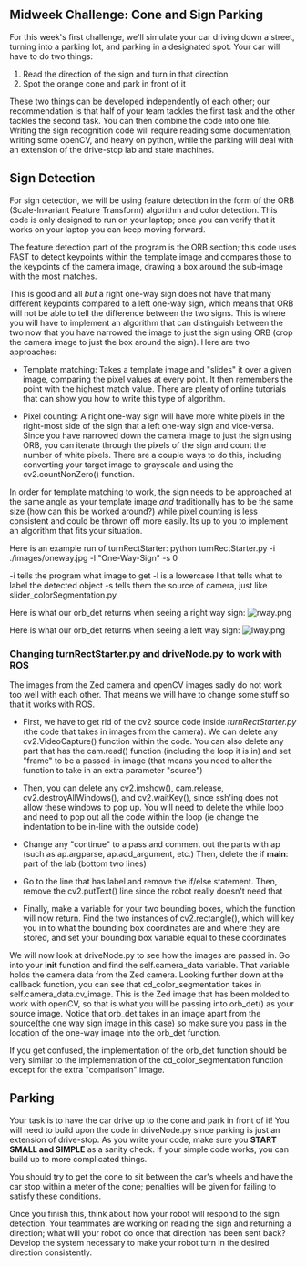 ## Midweek Challenge: Cone and Sign Parking

For this week's first challenge, we'll simulate your car driving down a street, turning into a parking lot, and parking in a designated spot. Your car will have to do two things:

1. Read the direction of the sign and turn in that direction
2. Spot the orange cone and park in front of it

These two things can be developed independently of each other; our recommendation is that half of your team tackles the first task and the other tackles the second task. You can then combine the code into one file. Writing the sign recognition code will require reading some documentation, writing some openCV, and heavy on python, while the parking will deal with an extension of the drive-stop lab and state machines.

## Sign Detection
For sign detection, we will be using feature detection in the form of the ORB (Scale-Invariant Feature Transform) algorithm and color detection. This code is only designed to run on your laptop; once you can verify that it works on your laptop you can keep moving forward.

The feature detection part of the program is the ORB section; this code uses FAST to detect keypoints within the template image and compares those to the keypoints of the camera image, drawing a box around the sub-image with the most matches.

This is good and all *but* a right one-way sign does not have that many different keypoints compared to a left one-way sign, which means that ORB will not be able to tell the difference between the two signs. This is where you will have to implement an algorithm that can distinguish between the two now that you have narrowed the image to just the sign using ORB (crop the camera image to just the box around the sign). Here are two approaches:

* Template matching: Takes a template image and "slides" it over a given image, comparing the pixel values at every point. It then remembers the point with the highest match value. There are plenty of online tutorials that can show you how to write this type of algorithm.

* Pixel counting: A right one-way sign will have more white pixels in the right-most side of the sign that a left one-way sign and vice-versa. Since you have narrowed down the camera image to just the sign using ORB, you can iterate through the pixels of the sign and count the number of white pixels. There are a couple ways to do this, including converting your target image to grayscale and using the cv2.countNonZero() function.

In order for template matching to work, the sign needs to be approached at the same angle as your template image *and* traditionally has to be the same size (how can this be worked around?) while pixel counting is less consistent and could be thrown off more easily. Its up to you to implement an algorithm that fits your situation.

Here is an example run of turnRectStarter:
python turnRectStarter.py -i ./images/oneway.jpg -l "One-Way-Sign" -s 0

-i tells the program what image to get
-l is a lowercase l that tells what to label the detected object
-s tells them the source of camera, just like slider_colorSegmentation.py

Here is what our orb\_det returns when seeing a right way sign:
![rway.png]()

Here is what our orb\_det returns when seeing a left way sign:
![lway.png]()

### Changing turnRectStarter.py and driveNode.py to work with ROS
The images from the Zed camera and openCV images sadly do not work too well with each other. That means we will have to change some stuff so that it works with ROS. 

* First, we have to get rid of the cv2 source code inside *turnRectStarter.py* (the code that takes in images from the camera). We can delete any cv2.VideoCapture() function within the code. You can also delete any part that has the cam.read() function (including the loop it is in) and set "frame" to be a passed-in image (that means you need to alter the function to take in an extra parameter "source")

* Then, you can delete any cv2.imshow(), cam.release, cv2.destroyAllWindows(), and cv2.waitKey(), since ssh'ing does not allow these windows to pop up. You will need to delete the while loop and need to pop out all the code within the loop (ie change the indentation to be in-line with the outside code)

* Change any "continue" to a pass and comment out the parts with ap (such as ap.argparse, ap.add\_argument, etc.) Then, delete the if __main__: part of the lab (bottom two lines)

* Go to the line that has label and remove the if/else statement. Then, remove the cv2.putText() line since the robot really doesn't need that

* Finally, make a variable for your two bounding boxes, which the function will now return. Find the two instances of cv2.rectangle(), which will key you in to what the bounding box coordinates are and where they are stored, and set your bounding box variable equal to these coordinates

We will now look at driveNode.py to see how the images are passed in. Go into your __init__ function and find the self.camera_data variable. That variable holds the camera data from the Zed camera. Looking further down at the callback function, you can see that cd_color_segmentation takes in self.camera_data.cv_image. This is the Zed image that has been molded to work with openCV, so that is what you will be passing into orb\_det() as your source image. Notice that orb\_det takes in an image apart from the source(the one way sign image in this case) so make sure you pass in the location of the one-way image into the orb\_det function.

If you get confused, the implementation of the orb\_det function should be very similar to the implementation of the cd\_color\_segmentation function except for the extra "comparison" image. 


## Parking
Your task is to have the car drive up to the cone and park in front of it! You will need to build upon the code in driveNode.py since parking is just an extension of drive-stop. As you write your code, make sure you **START SMALL and SIMPLE** as a sanity check. If your simple code works, you can build up to more complicated things.

You should try to get the cone to sit between the car's wheels and have the car stop within a meter of the cone; penalties will be given for failing to satisfy these conditions.

Once you finish this, think about how your robot will respond to the sign detection. Your teammates are working on reading the sign and returning a direction; what will your robot do once that direction has been sent back? Develop the system necessary to make your robot turn in the desired direction consistently.

